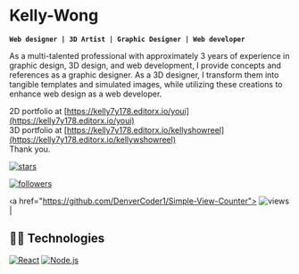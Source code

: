 # Kelly-Wong
**`Web designer | 3D Artist | Graphic Designer | Web developer`**

As a multi-talented professional with approximately 3 years of experience in graphic design, 3D design, and web development, I provide concepts and references as a graphic designer. As a 3D designer, I transform them into tangible templates and simulated images, while utilizing these creations to enhance web design as a web developer.

2D portfolio at [https://kelly7y178.editorx.io/youi](https://kelly7y178.editorx.io/youi)   
3D portfolio at [https://kelly7y178.editorx.io/kellyshowreel](https://kelly7y178.editorx.io/kellywshowreel)  
Thank you. 




<!-- Social badges section Badges with custom icons - https://github.com/DenverCoder1/custom-icon-badges -->
<!--  View counter - https://github.com/DenverCoder1/Simple-View-Counter -->
[![stars][1]][1]                                  


[1]: https://custom-icon-badges.demolab.com/github/stars/DenverCoder1/custom-icon-badges?logo=star

<a href="https://github.com/DenverCoder1?tab=followers">
<img alt="followers" title="Follow me on Github" src="https://custom-icon-badges.demolab.com/github/followers/DenverCoder1?color=236ad3&labelColor=1155ba&style=for-the-badge&logo=person-
add&label=Follow&logoColor=white" />
</a>

‹a href="https://github.com/DenverCoder1/Simple-View-Counter">
<img alt="views" title="GitHub profile views" src="https://freshidea.com/jonah/app/DenverCoder1-profile-views"/></a>|

## 👨‍💻 Technologies

[![React](https://custom-icon-badges.demolab.com/badge/-React-218AAB?style=for-the-badge&logo=react&logoColor=white)](https://reactjs.org/)
[![Node.js](https://custom-icon-badges.demolab.com/badge/-Node.js-339933?style=for-the-badge&logo=node.js&logoColor=white)](https://nodejs.org/)

